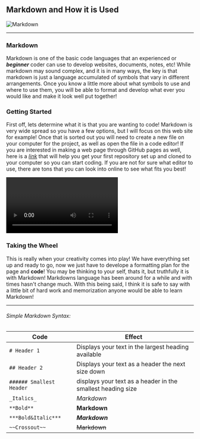 ## Markdown and How it is Used

![Markdown](https://static1.makeuseofimages.com/wordpress/wp-content/uploads/2015/12/learn-markdown.jpg)

----

### Markdown

Markdown is one of the basic code languages that an experienced or ***beginner*** coder can use to develop websites, documents, notes, etc! While markdown may sound complex, and it is in many ways, the key is that markdown is just a language accumulated of symbols that vary in different arrangements. Once you know a little more about what symbols to use and where to use them, you will be able to format and develop what ever you would like and make it look well put together! 

### Getting Started

First off, lets determine what it is that you are wanting to code! Markdown is very wide spread so you have a few options, but I will focus on this web site for example! Once that is sorted out you will need to create a new file on your computer for the project, as well as open the file in a code editor! If you are interested in making a web page through GitHub pages as well, here is a [_link_](https://pages.github.com/) that will help you get your first repository set up and cloned to your computer so you can start coding.  If you are not for sure what editor to use, there are tons that you can look into online to see what fits you best!

<video>(https://youtu.be/2MsN8gpT6jY)

### Taking the Wheel

This is really when your creativity comes into play! We have everything set up and ready to go, now we just have to develope a formatting plan for the page and **code**! You may be thinking to your self, thats it, but truthfully it is with Markdown! Markdowns language has been around for a while and with times hasn't change much. With this being said, I think it is safe to say with a little bit of hard work and memorization anyone would be able to learn Markdown!

----

###### Simple Markdown Syntax:

Code | Effect
------------ | -------------
`# Header 1`| Displays your text in the largest heading available
`## Header 2`| Displays your text as a header the next size down
`###### Smallest Header`| displays your text as a header in the smallest heading size
`_Italics_`| _Markdown_ 
`**Bold**`| **Markdown**
`***Bold&Italic***`| ***Markdown***
`~~Crossout~~`| ~~Markdown~~
